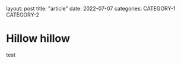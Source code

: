 layout: post
title: "article"
date: 2022-07-07
categories: CATEGORY-1 CATEGORY-2


# Hillow hillow 
test 